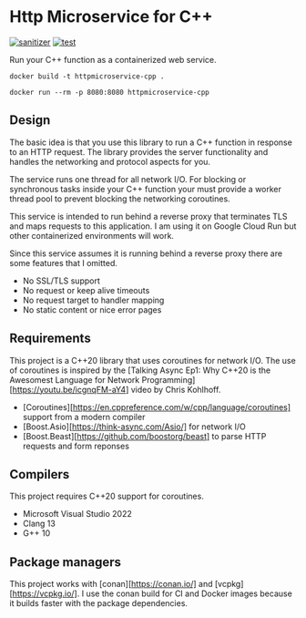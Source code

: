 # Http Microservice for C++

[![sanitizer](https://github.com/luketokheim/httpmicroservice-cpp/actions/workflows/sanitizer.yaml/badge.svg)](https://github.com/luketokheim/httpmicroservice-cpp/actions/workflows/sanitizer.yaml)
[![test](https://github.com/luketokheim/httpmicroservice-cpp/actions/workflows/test.yaml/badge.svg)](https://github.com/luketokheim/httpmicroservice-cpp/actions/workflows/test.yaml)

Run your C++ function as a containerized web service.

```console
docker build -t httpmicroservice-cpp .
```

```console
docker run --rm -p 8080:8080 httpmicroservice-cpp
```

## Design

The basic idea is that you use this library to run a C++ function in response to
an HTTP request. The library provides the server functionality and handles the
networking and protocol aspects for you.

The service runs one thread for all network I/O. For blocking or synchronous
tasks inside your C++ function your must provide a worker thread pool to
prevent blocking the networking coroutines.

This service is intended to run behind a reverse proxy that terminates TLS and
maps requests to this application. I am using it on Google Cloud Run but other
containerized environments will work.

Since this service assumes it is running behind a reverse proxy there are some
features that I omitted.

- No SSL/TLS support
- No request or keep alive timeouts
- No request target to handler mapping
- No static content or nice error pages

## Requirements

This project is a C++20 library that uses coroutines for network I/O. The use
of coroutines is inspired by the [Talking Async Ep1: Why C++20 is the Awesomest
Language for Network Programming][https://youtu.be/icgnqFM-aY4] video by Chris
Kohlhoff.

- [Coroutines][https://en.cppreference.com/w/cpp/language/coroutines] support from a modern compiler
- [Boost.Asio][https://think-async.com/Asio/] for network I/O
- [Boost.Beast][https://github.com/boostorg/beast] to parse HTTP requests and form reponses

## Compilers

This project requires C++20 support for coroutines.

- Microsoft Visual Studio 2022
- Clang 13
- G++ 10

## Package managers

This project works with [conan][https://conan.io/] and [vcpkg][https://vcpkg.io/].
I use the conan build for CI and Docker images because it builds faster with the
package dependencies.
